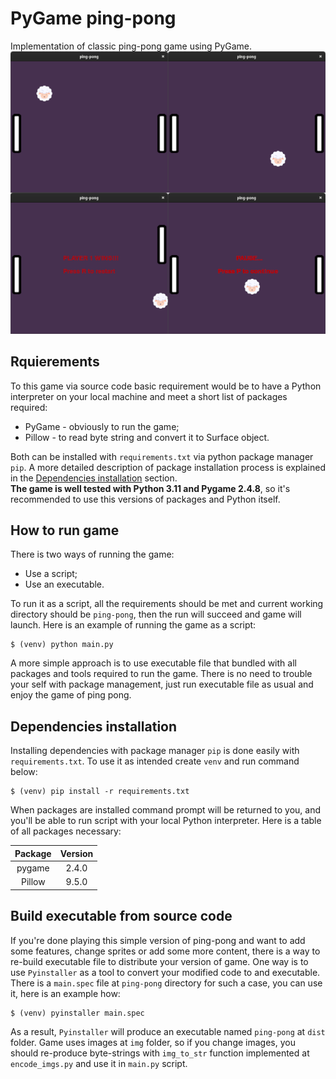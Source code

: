 # PyGame ping-pong 
Implementation of classic ping-pong game using PyGame.
![screenshot of the game](/screenshots/demonstration.png "demo")
## Rquierements
To this game via source code basic requirement would be to have a 
Python interpreter on your local machine and meet a short list of packages required:
- PyGame - obviously to run the game;
- Pillow - to read byte string and convert it to Surface object.   

Both can be installed with `requirements.txt` via python package manager `pip`.
A more detailed description of package installation process is explained in 
the [Dependencies installation](#Dependencies-installation) section.  
**The game is well tested with Python 3.11 and Pygame 2.4.8**, so it's recommended
to use this versions of packages and Python itself.

## How to run game
There is two ways of running the game:
- Use a script;
- Use an executable.

To run it as a script, all the requirements should be met and current working 
directory should be `ping-pong`, then the run will succeed
and game will launch. Here is an example of running the game as a script:
```shell
$ (venv) python main.py
``` 
A more simple approach is to use executable file that bundled with all 
packages and tools required to run the game. There is no need to trouble your
self with package management, just run executable file as usual and enjoy the game
of ping pong.

## Dependencies installation
Installing dependencies with package manager `pip` is done easily with `requirements.txt`.
To use it as intended create `venv` and run command below:
```shell
$ (venv) pip install -r requirements.txt
````  
When packages are installed command prompt will be returned to you, and you'll
be able to run script with your local Python interpreter. Here is a table
of all packages necessary:

| Package | Version |
|:-------:|:-------:|
| pygame  |  2.4.0  |
| Pillow  |  9.5.0  |

## Build executable from source code
If you're done playing this simple version of ping-pong and want to add some 
features, change sprites or add some more content, there is a way to re-build 
executable file to distribute your version of game. One way is to use 
`Pyinstaller` as a tool to convert your modified code to and executable.
There is a `main.spec` file at `ping-pong` directory for such a case, 
you can use it, here is an example how:
```shell
$ (venv) pyinstaller main.spec
```
As a result, `Pyinstaller` will produce an executable named `ping-pong` at
`dist` folder. Game uses images at `img` folder, so if you change images,
you should re-produce byte-strings with `img_to_str` function implemented at
`encode_imgs.py` and use it in `main.py` script.